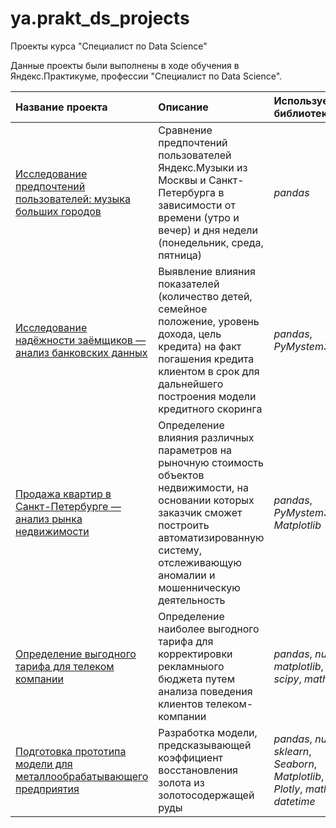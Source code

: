 # ya.prakt_ds_projects
Проекты курса "Специалист по Data Science"


Данные проекты были выполнены в ходе обучения в Яндекс.Практикуме, профессии "Специалист по Data Science".

| Название проекта | Описание | Используемые библиотеки | 
| :---------------------- | :---------------------- | :---------------------- |
| [Исследование предпочтений пользователей: музыка больших городов](01_big_cities_music) | Сравнение предпочтений пользователей Яндекс.Музыки из Москвы и Санкт-Петербурга в зависимости от времени (утро и вечер) и дня недели (понедельник, среда, пятница)| *pandas* |
| [Исследование надёжности заёмщиков — анализ банковских данных](02_borrowers_reliability) | Выявление влияния показателей (количество детей, семейное положение, уровень дохода, цель кредита) на факт погашения кредита клиентом в срок для дальнейшего построения модели кредитного скоринга | *pandas*, *PyMystem3* |
| [Продажа квартир в Санкт-Петербурге — анализ рынка недвижимости](03_realty_market) | Определение влияния различных параметров на рыночную стоимость объектов недвижимости, на основании которых заказчик сможет построить автоматизированную систему, отслеживающую аномалии и мошенническую деятельность | *pandas*, *PyMystem3*, *Matplotlib* |
| [Определение выгодного тарифа для телеком компании](04_optimal_tariff) | Определение наиболее выгодного тарифа для корректировки рекламныого бюджета путем анализа поведения клиентов телеком-компании | *pandas*, *numpy*, *matplotlib*, *scipy*, *math* |
| [Подготовка прототипа модели для металлообрабатывающего предприятия](09_gold_recovery) | Разработка модели, предсказывающей коэффициент восстановления золота из золотосодержащей руды | *pandas*, *numpy*, *sklearn*, *Seaborn*, *Matplotlib*, *Plotly*, *math*, *datetime* |
